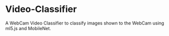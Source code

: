 # Video-Classifier
A WebCam Video Classifier to classify images shown to the WebCam using ml5.js and MobileNet.
